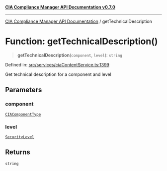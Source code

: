 [**CIA Compliance Manager API Documentation v0.7.0**](../README.md)

***

[CIA Compliance Manager API Documentation](../globals.md) / getTechnicalDescription

# Function: getTechnicalDescription()

> **getTechnicalDescription**(`component`, `level`): `string`

Defined in: [src/services/ciaContentService.ts:1399](https://github.com/Hack23/cia-compliance-manager/blob/main/src/services/ciaContentService.ts#L1399)

Get technical description for a component and level

## Parameters

### component

[`CIAComponentType`](../type-aliases/CIAComponentType.md)

### level

[`SecurityLevel`](../type-aliases/SecurityLevel.md)

## Returns

`string`
